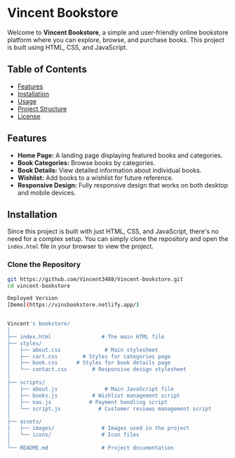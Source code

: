 # Vincent Bookstore

Welcome to **Vincent Bookstore**, a simple and user-friendly online bookstore platform where you can explore, browse, and purchase books. This project is built using HTML, CSS, and JavaScript.

## Table of Contents

- [Features](#features)
- [Installation](#installation)
- [Usage](#usage)
- [Project Structure](#project-structure)
- [License](#license)

## Features

- **Home Page:** A landing page displaying featured books and categories.
- **Book Categories:** Browse books by categories.
- **Book Details:** View detailed information about individual books.
- **Wishlist:** Add books to a wishlist for future reference.
- **Responsive Design:** Fully responsive design that works on both desktop and mobile devices.

## Installation

Since this project is built with just HTML, CSS, and JavaScript, there's no need for a complex setup. You can simply clone the repository and open the `index.html` file in your browser to view the project.

### Clone the Repository

```bash
git https://github.com/Vincent3488/Vincent-bookstore.git
cd vincent-bookstore

Deployed Version 
[Demo](https://vinsbookstore.netlify.app/)


Vincent's bookstore/
│
├── index.html                # The main HTML file
├── styles/
│   ├── about.css              # Main stylesheet
│   ├── cart.css        # Styles for categories page
│   ├── book.css      # Styles for book details page
│   └── contact.css        # Responsive design stylesheet
│
├── scripts/
│   ├── about.js               # Main JavaScript file
│   ├── books.js           # Wishlist management script
│   ├── nav.js            # Payment handling script
│   └── script.js            # Customer reviews management script
│
├── assets/
│   ├── images/               # Images used in the project
│   └── icons/                # Icon files
│
└── README.md                 # Project documentation





